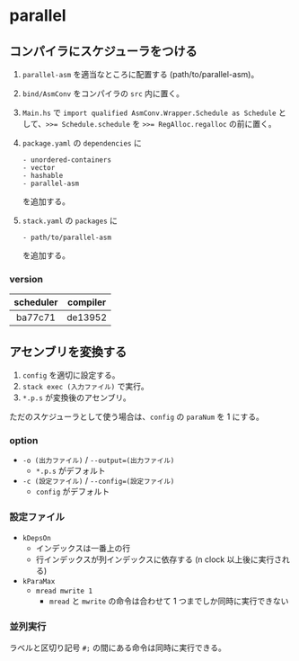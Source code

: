 # parallel

## コンパイラにスケジューラをつける
1. ``parallel-asm`` を適当なところに配置する (path/to/parallel-asm)。
1. ``bind/AsmConv`` をコンパイラの ``src`` 内に置く。
1. ``Main.hs`` で ``import qualified AsmConv.Wrapper.Schedule as Schedule`` として、``>>= Schedule.schedule`` を ``>>= RegAlloc.regalloc`` の前に置く。
1. ``package.yaml`` の ``dependencies`` に

    ```
    - unordered-containers
    - vector
    - hashable
    - parallel-asm
    ```

    を追加する。
1. ``stack.yaml`` の ``packages`` に

    ```
    - path/to/parallel-asm
    ```

    を追加する。

### version

| scheduler | compiler |
|:--:|:--:|
| ba77c71 | de13952 |

## アセンブリを変換する
1. ``config`` を適切に設定する。
1. ``stack exec (入力ファイル)`` で実行。
1. ``*.p.s`` が変換後のアセンブリ。

ただのスケジューラとして使う場合は、``config`` の ``paraNum`` を 1 にする。

### option
- ``-o (出力ファイル)`` / ``--output=(出力ファイル)``
    - ``*.p.s`` がデフォルト
- ``-c (設定ファイル)`` / ``--config=(設定ファイル)``
    - ``config`` がデフォルト

### 設定ファイル
- ``kDepsOn``
    - インデックスは一番上の行
    - 行インデックスが列インデックスに依存する (n clock 以上後に実行される)
- ``kParaMax``
    - ``mread mwrite 1``
        - ``mread`` と ``mwrite`` の命令は合わせて 1 つまでしか同時に実行できない

### 並列実行
ラベルと区切り記号 ``#;`` の間にある命令は同時に実行できる。
